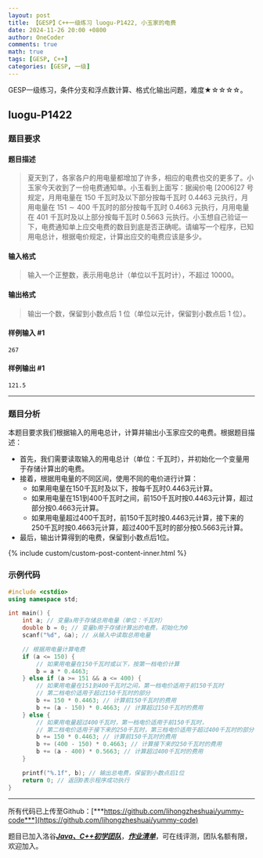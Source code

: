 ```yaml
---
layout: post
title: 【GESP】C++一级练习 luogu-P1422, 小玉家的电费
date: 2024-11-26 20:00 +0800
author: OneCoder
comments: true
math: true
tags: [GESP, C++]
categories: [GESP, 一级]
---
```

GESP一级练习，条件分支和浮点数计算、格式化输出问题，难度★☆☆☆☆。

<!--more-->

## luogu-P1422

### 题目要求

#### 题目描述

>夏天到了，各家各户的用电量都增加了许多，相应的电费也交的更多了。小玉家今天收到了一份电费通知单。小玉看到上面写：据闽价电 [2006]27 号规定，月用电量在 $150$ 千瓦时及以下部分按每千瓦时 $0.4463$ 元执行，月用电量在 $151\sim 400$ 千瓦时的部分按每千瓦时 $0.4663$ 元执行，月用电量在 $401$ 千瓦时及以上部分按每千瓦时 $0.5663$ 元执行。小玉想自己验证一下，电费通知单上应交电费的数目到底是否正确呢。请编写一个程序，已知用电总计，根据电价规定，计算出应交的电费应该是多少。

#### 输入格式

>输入一个正整数，表示用电总计（单位以千瓦时计），不超过 $10000$。

#### 输出格式

>输出一个数，保留到小数点后 $1$ 位（单位以元计，保留到小数点后 $1$ 位）。

#### 样例输入 #1

```console
267
```

#### 样例输出 #1

```console
121.5
```

---

### 题目分析

本题目要求我们根据输入的用电总计，计算并输出小玉家应交的电费。根据题目描述：

- 首先，我们需要读取输入的用电总计（单位：千瓦时），并初始化一个变量用于存储计算出的电费。
- 接着，根据用电量的不同区间，使用不同的电价进行计算：
  - 如果用电量在150千瓦时及以下，按每千瓦时0.4463元计算。
  - 如果用电量在151到400千瓦时之间，前150千瓦时按0.4463元计算，超过部分按0.4663元计算。
  - 如果用电量超过400千瓦时，前150千瓦时按0.4463元计算，接下来的250千瓦时按0.4663元计算，超过400千瓦时的部分按0.5663元计算。
- 最后，输出计算得到的电费，保留到小数点后1位。

{% include custom/custom-post-content-inner.html %}

### 示例代码

```cpp
#include <cstdio>
using namespace std;

int main() {
    int a; // 变量a用于存储总用电量（单位：千瓦时）
    double b = 0; // 变量b用于存储计算出的电费，初始化为0
    scanf("%d", &a); // 从输入中读取总用电量

    // 根据用电量计算电费
    if (a <= 150) {
        // 如果用电量在150千瓦时或以下，按第一档电价计算
        b = a * 0.4463;
    } else if (a >= 151 && a <= 400) {
        // 如果用电量在151到400千瓦时之间，第一档电价适用于前150千瓦时
        // 第二档电价适用于超过150千瓦时的部分
        b += 150 * 0.4463; // 计算前150千瓦时的费用
        b += (a - 150) * 0.4663; // 计算超过150千瓦时的费用
    } else {
        // 如果用电量超过400千瓦时，第一档电价适用于前150千瓦时，
        // 第二档电价适用于接下来的250千瓦时，第三档电价适用于超过400千瓦时的部分
        b += 150 * 0.4463; // 计算前150千瓦时的费用
        b += (400 - 150) * 0.4663; // 计算接下来的250千瓦时的费用
        b += (a - 400) * 0.5663; // 计算超过400千瓦时的费用
    }

    printf("%.1f", b); // 输出总电费，保留到小数点后1位
    return 0; // 返回0表示程序成功执行
}
```

---

所有代码已上传至Github：[***https://github.com/lihongzheshuai/yummy-code***](https://github.com/lihongzheshuai/yummy-code)

题目已加入洛谷[***Java、C++初学团队***](https://www.luogu.com.cn/team/92228)，[***作业清单***](https://www.luogu.com.cn/team/92228#homework)，可在线评测，团队名额有限，欢迎加入。
